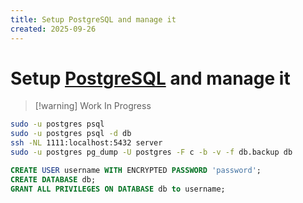 ```yaml
---
title: Setup PostgreSQL and manage it
created: 2025-09-26
---
```

# Setup [PostgreSQL](https://www.postgresql.org/) and manage it

> [!warning] Work In Progress

```bash
sudo -u postgres psql
sudo -u postgres psql -d db
ssh -NL 1111:localhost:5432 server
sudo -u postgres pg_dump -U postgres -F c -b -v -f db.backup db
```

```sql
CREATE USER username WITH ENCRYPTED PASSWORD 'password';
CREATE DATABASE db;
GRANT ALL PRIVILEGES ON DATABASE db to username;
```
